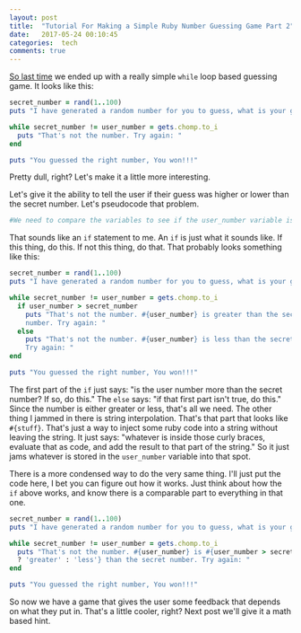 ```yaml
---
layout: post
title:  "Tutorial For Making a Simple Ruby Number Guessing Game Part 2"
date:   2017-05-24 00:10:45
categories:  tech
comments: true
---
```


<a href="https://mrpants.io/2017/guessinggame1/">So last time</a> we ended up with a really simple <code>while</code> loop based guessing game. It looks like this:
```ruby
secret_number = rand(1..100)
puts "I have generated a random number for you to guess, what is your guess?"

while secret_number != user_number = gets.chomp.to_i
  puts "That's not the number. Try again: "
end

puts "You guessed the right number, You won!!!"
```
Pretty dull, right? Let's make it a little more interesting.

Let's give it the ability to tell the user if their guess was higher or lower than the secret number. Let's pseudocode that problem.
```ruby
#We need to compare the variables to see if the user_number variable is higher or lower than the secret_number variable.
```
That sounds like an <code>if</code> statement to me. An <code>if</code> is just what it sounds like. If this thing, do this. If not this thing, do that.
That probably looks something like this:
```ruby
secret_number = rand(1..100)
puts "I have generated a random number for you to guess, what is your guess?"

while secret_number != user_number = gets.chomp.to_i
  if user_number > secret_number
    puts "That's not the number. #{user_number} is greater than the secret
    number. Try again: "
  else
    puts "That's not the number. #{user_number} is less than the secret number.
    Try again: "
end

puts "You guessed the right number, You won!!!"
```
The first part of the `if` just says: "is the user number more than the secret number? If so, do this." The `else` says: "if that first part isn't true, do this." Since the number is either greater or less, that's all we need. The other thing I jammed in there is string interpolation. That's that part that looks like `#{stuff}`. That's just a way to inject some ruby code into a string without leaving the string. It just says: "whatever is inside those curly braces, evaluate that as code, and add the result to that part of the string." So it just jams whatever is stored in the `user_number` variable into that spot.

There is a more condensed way to do the very same thing. I'll just put the code here, I bet you can figure out how it works. Just think about how the `if` above works, and know there is a comparable part to everything in that one.
```ruby
secret_number = rand(1..100)
puts "I have generated a random number for you to guess, what is your guess?"

while secret_number != user_number = gets.chomp.to_i
  puts "That's not the number. #{user_number} is #{user_number > secret_number
  ? 'greater' : 'less'} than the secret number. Try again: "
end

puts "You guessed the right number, You won!!!"
```
So now we have a game that gives the user some feedback that depends on what they put in. That's a little cooler, right? Next post we'll give it a math based hint.
